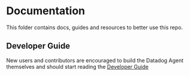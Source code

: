 # Documentation

This folder contains docs, guides and resources to better use this repo.

## Developer Guide

New users and contributors are encouraged to build the Datadog Agent themselves
and should start reading the [Developer Guide][developer-guide]


[developer-guide]: dev/README.md
